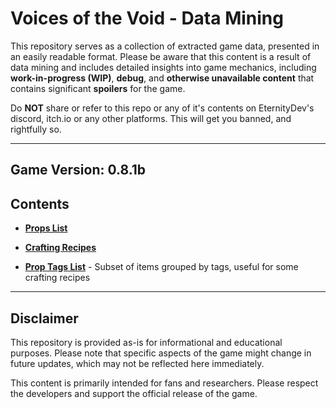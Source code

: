 # Voices of the Void - Data Mining

This repository serves as a collection of extracted game data, presented in an easily readable format. Please be aware that this content is a result of data mining and includes detailed insights into game mechanics, including **work-in-progress (WIP)**, **debug**, and **otherwise unavailable content** that contains significant **spoilers** for the game.

Do **NOT** share or refer to this repo or any of it's contents on EternityDev's discord, itch.io or any other platforms. This will get you banned, and rightfully so.

---

## Game Version: **0.8.1b**

## Contents

- **[Props List](props.md)**

- **[Crafting Recipes](craft_recipes.md)**

- **[Prop Tags List](props_by_tags.md)** - Subset of items grouped by tags, useful for some crafting recipes

---

## Disclaimer

This repository is provided as-is for informational and educational purposes. Please note that specific aspects of the game might change in future updates, which may not be reflected here immediately.

This content is primarily intended for fans and researchers. Please respect the developers and support the official release of the game.
